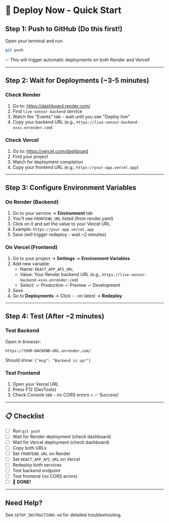 # 🚀 Deploy Now - Quick Start

## Step 1: Push to GitHub (Do this first!)

Open your terminal and run:

```bash
git push
```

✅ This will trigger automatic deployments on both Render and Vercel!

---

## Step 2: Wait for Deployments (~3-5 minutes)

### Check Render
1. Go to: https://dashboard.render.com/
2. Find `live-sensor-backend` service
3. Watch the "Events" tab - wait until you see "Deploy live"
4. Copy your backend URL (e.g., `https://live-sensor-backend-xxxx.onrender.com`)

### Check Vercel
1. Go to: https://vercel.com/dashboard
2. Find your project
3. Watch for deployment completion
4. Copy your frontend URL (e.g., `https://your-app.vercel.app`)

---

## Step 3: Configure Environment Variables

### On Render (Backend)
1. Go to your service → **Environment** tab
2. You'll see `FRONTEND_URL` listed (from render.yaml)
3. Click on it and set the value to your Vercel URL
4. Example: `https://your-app.vercel.app`
5. Save (will trigger redeploy - wait ~2 minutes)

### On Vercel (Frontend)
1. Go to your project → **Settings** → **Environment Variables**
2. Add new variable:
   - Name: `REACT_APP_API_URL`
   - Value: Your Render backend URL (e.g., `https://live-sensor-backend-xxxx.onrender.com`)
   - Select: ✓ Production ✓ Preview ✓ Development
3. Save
4. Go to **Deployments** → Click ⋯ on latest → **Redeploy**

---

## Step 4: Test (After ~2 minutes)

### Test Backend
Open in browser:
```
https://YOUR-BACKEND-URL.onrender.com/
```
Should show: `{"msg": "Backend is up!"}`

### Test Frontend
1. Open your Vercel URL
2. Press F12 (DevTools)
3. Check Console tab - no CORS errors = ✅ Success!

---

## 📋 Checklist

- [ ] Run `git push`
- [ ] Wait for Render deployment (check dashboard)
- [ ] Wait for Vercel deployment (check dashboard)
- [ ] Copy both URLs
- [ ] Set `FRONTEND_URL` on Render
- [ ] Set `REACT_APP_API_URL` on Vercel
- [ ] Redeploy both services
- [ ] Test backend endpoint
- [ ] Test frontend (no CORS errors)
- [ ] 🎉 **DONE!**

---

## Need Help?

See `SETUP_INSTRUCTIONS.md` for detailed troubleshooting.

